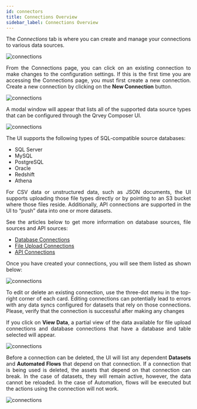 ```yaml
---
id: connectors
title: Connections Overview
sidebar_label: Connections Overview
---
```


<div style="text-align: justify">

The *Connections* tab is where you can create and manage your connections to various data sources.

![connections](https://s3.amazonaws.com/cdn.qrvey.com/documentation_assets/ui-docs/datasets/3.4.2.4_connectors/connections1.png#thumbnail) 


From the Connections page, you can click on an existing connection to make changes to the configuration settings.  If this is the first time you are accessing the Connections page, you must first create a new connection.  Create a new connection by clicking on the **New Connection** button.

![connections](https://s3.amazonaws.com/cdn.qrvey.com/documentation_assets/ui-docs/datasets/3.4.2.4_connectors/connections2.png#thumbnail)


A modal window will appear that lists all of the supported data source types that can be configured through the Qrvey Composer UI.


![connections](https://s3.amazonaws.com/cdn.qrvey.com/documentation_assets/ui-docs/datasets/3.4.2.4_connectors/connections3.png#thumbnail)

The UI supports the following types of SQL-compatible source databases:
* SQL Server
* MySQL
* PostgreSQL
* Oracle
* Redshift
* Athena 

For CSV data or unstructured data, such as JSON documents, the UI supports uploading those file types directly or by pointing to an S3 bucket where those files reside.  Additionally, API connections are supported in the UI to “push” data into one or more datasets.

See the articles below to get more information on database sources, file sources and API sources:
* [Database Connections](ui-docs/datasets/databases.md)
* [File Upload Connections](ui-docs/datasets/csv.md)
* [API Connections](ui-docs/datasets/api-connections.md)

Once you have created your connections, you will see them listed as shown below:

![connections](https://s3.amazonaws.com/cdn.qrvey.com/documentation_assets/ui-docs/datasets/3.4.2.4_connectors/2_Connections.png#thumbnail)

To edit or delete an existing connection, use the three-dot menu in the top-right corner of each card. Editing connections can potentially lead to errors with any data syncs configured for datasets that rely on those connections. Please, verify that the connection is successful after making any changes


If you click on **View Data**, a partial view of the data available for file upload connections and database connections that have a database and table selected will appear.  

![connections](https://s3.amazonaws.com/cdn.qrvey.com/documentation_assets/ui-docs/datasets/3.4.2.4_connectors/3_Connections.png#thumbnail-80)



Before a connection can be deleted, the UI will list any dependent **Datasets** and **Automated Flows** that depend on that connection. If a connection that is being used is deleted, the assets that depend on that connection can break. In the case of datasets, they will remain active, however, the data cannot be reloaded. In the case of Automation, flows will be executed but the actions using the connection will not work. 


![connections](https://s3.amazonaws.com/cdn.qrvey.com/documentation_assets/ui-docs/datasets/3.4.2.4_connectors/4_Connections.png#thumbnail-60)





